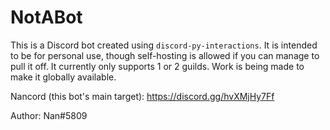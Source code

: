# NotABot

This is a Discord bot created using ``discord-py-interactions``. It is intended to be for personal use, though self-hosting is allowed if you can manage to pull it off.
It currently only supports 1 or 2 guilds. Work is being made to make it globally available.

Nancord (this bot's main target): https://discord.gg/hvXMjHy7Ff

Author: Nan#5809